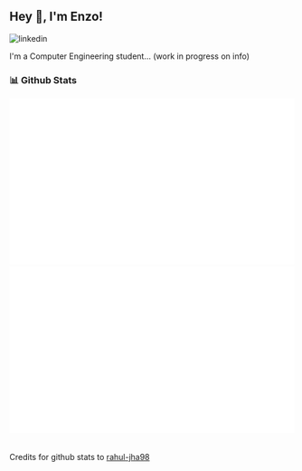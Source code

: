 ## Hey 👋, I'm Enzo!
<a href='https://www.linkedin.com/in/enzo-capoluongo-42107697/'><img align='left' alt="linkedin" src="https://raw.githubusercontent.com/rahul-jha98/rahul-jha98/561d474902b59c7429ec22bb73e225696c27b202/assets/linkedin.svg" height='18px'/></a>
<br>

I'm a Computer Engineering student... (work in progress on info)

### 📊 Github Stats
<a href='https://github.com/rahul-jha98/github-stats-transparent'>
  
![Stats Overview](https://raw.githubusercontent.com/enzoc17/github-stats-transparent/output/generated/overview.svg)
![Most Used Languages](https://raw.githubusercontent.com/enzoc17/github-stats-transparent/output/generated/languages.svg)

</a>


<br>
Credits for github stats to <a href='https://github.com/rahul-jha98'>rahul-jha98</a>
</div>
<br>

  
  
  
  
  
  
  
  
<!--
**enzoc17/enzoc17** is a ✨ _special_ ✨ repository because its `README.md` (this file) appears on your GitHub profile.

Here are some ideas to get you started:

- 🔭 I’m currently working on ...
- 🌱 I’m currently learning ...
- 👯 I’m looking to collaborate on ...
- 🤔 I’m looking for help with ...
- 💬 Ask me about ...
- 📫 How to reach me: ...
- 😄 Pronouns: ...
- ⚡ Fun fact: ...
-->

